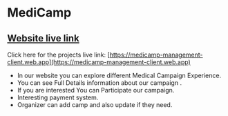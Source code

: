 # MediCamp


## [Website live link](https://medicamp-management-client.web.app)

Click here for the projects live link: [https://medicamp-management-client.web.app](https://medicamp-management-client.web.app)

* In our website you can explore different Medical Campaign Experience.
* You can see Full Details information about our campaign .
* If you are interested You can Participate our campaign.
* Interesting payment system.
* Organizer can add camp and also update if they need.
